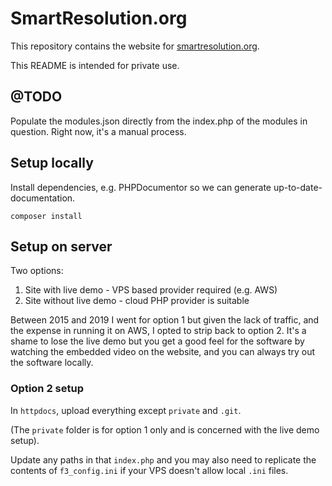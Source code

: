# SmartResolution.org

This repository contains the website for [smartresolution.org](http://smartresolution.org).

This README is intended for private use.

## @TODO

Populate the modules.json directly from the index.php of the modules in question. Right now, it's a manual process.

## Setup locally

Install dependencies, e.g. PHPDocumentor so we can generate up-to-date-documentation.

```
composer install
```

## Setup on server

Two options:

1) Site with live demo - VPS based provider required (e.g. AWS)
2) Site without live demo - cloud PHP provider is suitable

Between 2015 and 2019 I went for option 1 but given the lack of traffic, and the expense in running it on AWS, I opted to strip back to option 2. It's a shame to lose the live demo but you get a good feel for the software by watching the embedded video on the website, and you can always try out the software locally.

### Option 2 setup

In `httpdocs`, upload everything except `private` and `.git`.

(The `private` folder is for option 1 only and is concerned with the live demo setup).

Update any paths in that `index.php` and you may also need to replicate the contents of `f3_config.ini` if your VPS doesn't allow local `.ini` files.

